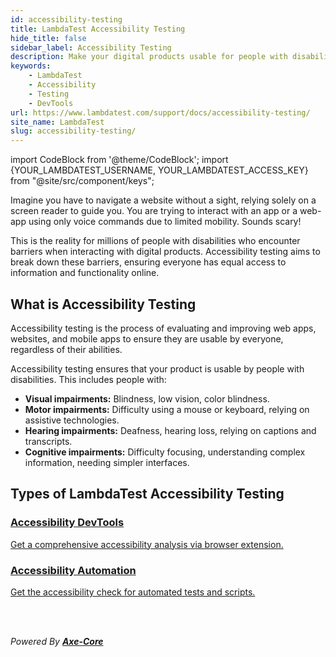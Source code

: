 ```yaml
---
id: accessibility-testing
title: LambdaTest Accessibility Testing
hide_title: false
sidebar_label: Accessibility Testing
description: Make your digital products usable for people with disabilities through comprehensive testing and improvement using LambdaTest Accessibility DevTools
keywords:
    - LambdaTest
    - Accessibility
    - Testing
    - DevTools
url: https://www.lambdatest.com/support/docs/accessibility-testing/
site_name: LambdaTest
slug: accessibility-testing/
---
```


import CodeBlock from '@theme/CodeBlock';
import {YOUR_LAMBDATEST_USERNAME, YOUR_LAMBDATEST_ACCESS_KEY} from "@site/src/component/keys";

<script type="application/ld+json"
      dangerouslySetInnerHTML={{ __html: JSON.stringify({
       "@context": "https://schema.org",
        "@type": "BreadcrumbList",
        "itemListElement": [{
          "@type": "ListItem",
          "position": 1,
          "name": "Home",
          "item": "https://www.lambdatest.com"
        },{
          "@type": "ListItem",
          "position": 2,
          "name": "Support",
          "item": "https://www.lambdatest.com/support/docs/"
        },{
          "@type": "ListItem",
          "position": 3,
          "name": "What is Accessibility Testing",
          "item": "https://www.lambdatest.com/support/docs/accessibility-testing/"
        }]
      })
    }}
></script>
Imagine you have to navigate a website without a sight, relying solely on a screen reader to guide you. You are trying to interact with an app or a web-app using only voice commands due to limited mobility. Sounds scary!

This is the reality for millions of people with disabilities who encounter barriers when interacting with digital products. Accessibility testing aims to break down these barriers, ensuring everyone has equal access to information and functionality online.

## What is Accessibility Testing

Accessibility testing is the process of evaluating and improving web apps, websites, and mobile apps to ensure they are usable by everyone, regardless of their abilities.

Accessibility testing ensures that your product is usable by people with disabilities. This includes people with:

- **Visual impairments:** Blindness, low vision, color blindness.
- **Motor impairments:** Difficulty using a mouse or keyboard, relying on assistive technologies.
- **Hearing impairments:** Deafness, hearing loss, relying on captions and transcripts.
- **Cognitive impairments:** Difficulty focusing, understanding complex information, needing simpler interfaces.

## Types of LambdaTest Accessibility Testing

<div className="support_main">  
  <a href="/support/docs/accessibility-devtools">
    <div className="support_inners">
      <h3>Accessibility DevTools</h3>
      <p>Get a comprehensive accessibility analysis via browser extension.</p>
    </div>
  </a>
  <a href="/support/docs/accessibility-automation">
    <div className="support_inners">
      <h3>Accessibility Automation</h3>
      <p>Get the accessibility check for automated tests and scripts.</p>
    </div>
  </a>
</div>

<br /><br />

<div className="support_main ms-auto">
  <p><i>Powered By <b><a href="https://github.com/dequelabs/axe-core" target="_blank">Axe-Core</a></b></i></p>
</div>